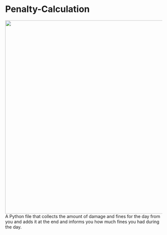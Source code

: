 # Penalty-Calculation
<img src="https://github.com/Scorpian-my/icon/blob/master/icons/python/python-original-wordmark.svg" width="620px" height="620px">
A Python file that collects the amount of damage and fines for the day from you and adds it at the end and informs you how much fines you had during the day.
